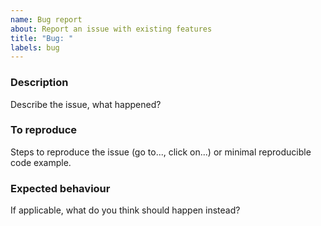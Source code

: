 ```yaml
---
name: Bug report
about: Report an issue with existing features
title: "Bug: "
labels: bug
---
```


### Description
Describe the issue, what happened?

### To reproduce
Steps to reproduce the issue (go to..., click on...) or minimal reproducible code example.

### Expected behaviour
If applicable, what do you think should happen instead?
